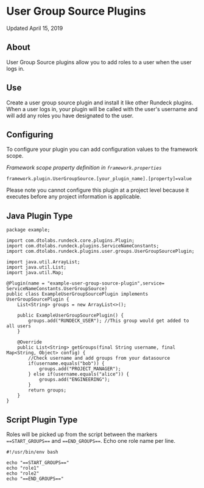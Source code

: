 # User Group Source Plugins

Updated April 15, 2019

## About

User Group Source plugins allow you to add roles to a user when the user logs in.

## Use

Create a user group source plugin and install it like other Rundeck plugins.
When a user logs in, your plugin will be called with the user\'s username and will add any roles
you have designated to the user.

## Configuring

To configure your plugin you can add configuration values to the framework scope.

_Framework scope property definition in `framework.properties`_

    framework.plugin.UserGroupSource.[your_plugin_name].[property]=value

Please note you cannot configure this plugin at a project level because it executes
before any project information is applicable.

## Java Plugin Type

```{.java}
package example;

import com.dtolabs.rundeck.core.plugins.Plugin;
import com.dtolabs.rundeck.plugins.ServiceNameConstants;
import com.dtolabs.rundeck.plugins.user.groups.UserGroupSourcePlugin;

import java.util.ArrayList;
import java.util.List;
import java.util.Map;

@Plugin(name = "example-user-group-source-plugin",service= ServiceNameConstants.UserGroupSource)
public class ExampleUserGroupSourcePlugin implements UserGroupSourcePlugin {
    List<String> groups = new ArrayList<>();

    public ExampleUserGroupSourcePlugin() {
        groups.add("RUNDECK_USER"); //This group would get added to all users
    }

    @Override
    public List<String> getGroups(final String username, final Map<String, Object> config) {
        //Check username and add groups from your datasource
        if(username.equals("bob")) {
            groups.add("PROJECT_MANAGER");
        } else if(username.equals("alice")) {
            groups.add("ENGINEERING");
        }
        return groups;
    }
}
```

## Script Plugin Type

Roles will be picked up from the script between the markers `==START_GROUPS==` and `==END_GROUPS==`.
Echo one role name per line.

```
#!/usr/bin/env bash

echo "==START_GROUPS=="
echo "role1"
echo "role2"
echo "==END_GROUPS=="

```
